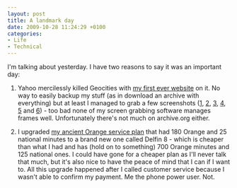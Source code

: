 ```yaml
---
layout: post
title: A landmark day
date: 2009-10-28 11:24:29 +0100
categories:
- Life
- Technical
---
```

I'm talking about yesterday. I have two reasons to say it was an important day:

1. Yahoo mercilessly killed Geocities with <a href="http://www.geocities.com/rusiczkij/index-old.html">my first ever website</a> on it. No way to easily backup my stuff (as in download an archive with everything) but at least I managed to grab a few screenshots (<a href="http://www.rusiczki.net/wp-content/uploads/2009/10/my-first-website-01.png">1</a>, <a href="http://www.rusiczki.net/wp-content/uploads/2009/10/my-first-website-02.png">2</a>, <a href="http://www.rusiczki.net/wp-content/uploads/2009/10/my-first-website-03.png">3</a>, <a href="http://www.rusiczki.net/wp-content/uploads/2009/10/my-first-website-04.png">4</a>, <a href="http://www.rusiczki.net/wp-content/uploads/2009/10/my-first-website-05.png">5</a> and <a href="http://www.rusiczki.net/wp-content/uploads/2009/10/my-first-website-06.png">6</a>) - too bad none of my screen grabbing software manages frames well. Unfortunately there's not much on archive.org either.

2. I upgraded <a href="http://www.rusiczki.net/2004/04/23/oh-i-hate-this-country/">my ancient Orange service plan</a> that had 180 Orange and 25 national minutes to a brand new one called Delfin 8 - which is cheaper than what I had and has (hold on to something) 700 Orange minutes and 125 national ones. I could have gone for a cheaper plan as I'll never talk that much, but it's also nice to have the peace of mind that I can if I want to. All this upgrade happened after I called customer service because I wasn't able to confirm my payment. Me the phone power user. Not.


